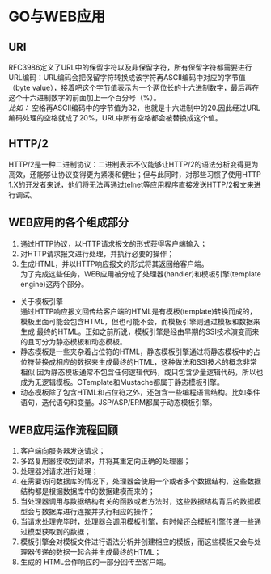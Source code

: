 # GO与WEB应用
## URI
RFC3986定义了URL中的保留字符以及非保留字符，所有保留字符都需要进行URL编码：URL编码会把保留字符转换成该字符再ASCII编码中对应的字节值
（byte value），接着吧这个字节值表示为一个两位长的十六进制数字，最后再在这个十六进制数字的前面加上一个百分号（%）。  
*比如：* 空格再ASCII编码中的字节值为32，也就是十六进制中的20.因此经过URL编码处理的空格就成了20%，URL中所有空格都会被替换成这个值。  
## HTTP/2
HTTP/2是一种二进制协议：二进制表示不仅能够让HTTP/2的语法分析变得更为高效，还能够让协议变得更为紧凑和健壮；但与此同时，对那些习惯了使用HTTP
1.X的开发者来说，他们将无法再通过telnet等应用程序直接发送HTTP/2报文来进行调试。  
## WEB应用的各个组成部分
1. 通过HTTP协议，以HTTP请求报文的形式获得客户端输入；  
2. 对HTTP请求报文进行处理，并执行必要的操作；  
3. 生成HTML，并以HTTP响应报文的形式将其返回给客户端。  
为了完成这些任务，WEB应用被分成了处理器(handler)和模板引擎(template engine)这两个部分。  
* 关于模板引擎  
通过HTTP响应报文回传给客户端的HTML是有模板(template)转换而成的，模板里面可能会包含HTML，但也可能不会，而模板引擎则通过模板和数据来生成
最终的HTML。正如之前所说，模板引擎是经由早期的SSI技术演变而来的且可分为静态模板和动态模板。   
 * 静态模板是一些夹杂着占位符的HTML，静态模板引擎通过将静态模板中的占位符替换成相应的数据来生成最终的HTML，这种做法和SSI技术的概念非常相似
   因为静态模板通常不包含任何逻辑代码，或只包含少量逻辑代码，所以也成为无逻辑模板。CTemplate和Mustache都属于静态模板引擎。  
 * 动态模板除了包含HTML和占位符之外，还包含一些编程语言结构。比如条件语句，迭代语句和变量。JSP/ASP/ERM都属于动态模板引擎。  

## WEB应用运作流程回顾
1. 客户端向服务器发送请求；  
2. 多路复用器接收到请求，并将其重定向正确的处理器；  
3. 处理器对请求进行处理；  
4. 在需要访问数据库的情况下，处理器会使用一个或者多个数据结构，这些数据结构都是根据数据库中的数据建模而来的；  
5. 当处理器调用与数据结构有关的函数或者方法时，这些数据结构背后的数据模型会与数据库进行连接并执行相应的操作；  
6. 当请求处理完毕时，处理器会调用模板引擎，有时候还会模板引擎传递一些通过模型获取到的数据；  
7. 模板引擎会对模板文件进行语法分析并创建相应的模板，而这些模板又会与处理器传递的数据一起合并生成最终的HTML；  
8. 生成的 HTML会作响应的一部分回传至客户端。  
